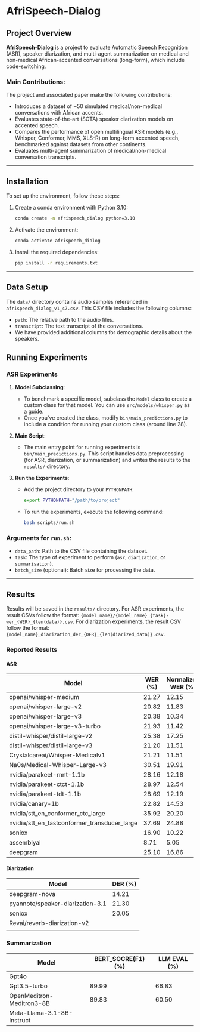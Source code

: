 # AfriSpeech-Dialog

## Project Overview

**AfriSpeech-Dialog** is a project to evaluate Automatic Speech Recognition (ASR), speaker diarization, and multi-agent summarization on medical and non-medical African-accented conversations (long-form), which include code-switching.

### Main Contributions:
The project and associated paper make the following contributions:
- Introduces a dataset of ~50 simulated medical/non-medical conversations with African accents.
- Evaluates state-of-the-art (SOTA) speaker diarization models on accented speech.
- Compares the performance of open multilingual ASR models (e.g., Whisper, Conformer, MMS, XLS-R) on long-form accented speech, benchmarked against datasets from other continents.
- Evaluates multi-agent summarization of medical/non-medical conversation transcripts.

---

## Installation

To set up the environment, follow these steps:

1. Create a conda environment with Python 3.10:
    ```bash
    conda create -n afrispeech_dialog python=3.10
    ```

2. Activate the environment:
    ```bash
    conda activate afrispeech_dialog
    ```

3. Install the required dependencies:
    ```bash
    pip install -r requirements.txt
    ```

---

## Data Setup

The `data/` directory contains audio samples referenced in `afrispeech_dialog_v1_47.csv`. This CSV file includes the following columns:
- `path`: The relative path to the audio files.
- `transcript`: The text transcript of the conversations.
- We have provided additional columns for demographic details about the speakers.


## Running Experiments

### ASR Experiments

1. **Model Subclassing**:
    - To benchmark a specific model, subclass the `Model` class to create a custom class for that model. You can use `src/models/whisper.py` as a guide.
    - Once you've created the class, modify `bin/main_predictions.py` to include a condition for running your custom class (around line 28).

2. **Main Script**:
    - The main entry point for running experiments is `bin/main_predictions.py`. This script handles data preprocessing (for ASR, diarization, or summarization) and writes the results to the `results/` directory.

3. **Run the Experiments**:
    - Add the project directory to your `PYTHONPATH`:
      ```bash
      export PYTHONPATH="/path/to/project"
      ```
    - To run the experiments, execute the following command:
      ```bash
      bash scripts/run.sh
      ```

### Arguments for `run.sh`:
- `data_path`: Path to the CSV file containing the dataset.
- `task`: The type of experiment to perform (`asr`, `diarization`, or `summarisation`).
- `batch_size` (optional): Batch size for processing the data.

---

## Results

Results will be saved in the `results/` directory. For ASR experiments, the result CSVs follow the format: `{model_name}/{model_name}_{task}-wer_{WER}_{len(data)}.csv`. For diarization experiments, the result CSV follow the format: `{model_name}_diarization_der_{DER}_{len(diarized_data)}.csv`.

### Reported Results
#### ASR

| Model                                      | WER (%) | Normalized WER (%) |
|--------------------------------------------|---------|--------------------|
| openai/whisper-medium                      | 21.27   | 12.15              |
| openai/whisper-large-v2                    | 20.82   | 11.83              |
| openai/whisper-large-v3                    | 20.38   | 10.34              |
| openai/whisper-large-v3-turbo              | 21.93   | 11.42              |
| distil-whisper/distil-large-v2             | 25.38   | 17.25              |
| distil-whisper/distil-large-v3             | 21.20   | 11.51              |
| Crystalcareai/Whisper-Medicalv1            | 21.21   | 11.51              |
| Na0s/Medical-Whisper-Large-v3              | 30.51   | 19.91              |
| nvidia/parakeet-rnnt-1.1b                  | 28.16   | 12.18              |
| nvidia/parakeet-ctct-1.1b                  | 28.97   | 12.54              |
| nvidia/parakeet-tdt-1.1b                   | 28.69   | 12.19              |
| nvidia/canary-1b                           | 22.82   | 14.53              |
| nvidia/stt_en_conformer_ctc_large          | 35.92   | 20.20              |
| nvidia/stt_en_fastconformer_transducer_large | 37.69   | 24.88              |
| soniox                                     | 16.90   | 10.22              |
| assemblyai                                 | 8.71    | 5.05               |
| deepgram                                   | 25.10   | 16.86              |
#### Diarization
| Model                                      | DER (%) | 
|--------------------------------------------|---------|
| deepgram-nova                              | 14.21  |
| pyannote/speaker-diarization-3.1           | 21.30  |
| soniox                                     | 20.05  |
| Revai/reverb-diarization-v2                |   |
|                                            |   | 

### Summarization
| Model                                      | BERT_SOCRE(F1) (%) | LLM EVAL (%)|
|--------------------------------------------|---------|-----------|
| Gpt4o                            |  |
| Gpt3.5-turbo                            | 89.99  |66.83|
| OpenMeditron-Meditron3-8B          | 89.83  |60.50|
|  Meta-Llama-3.1-8B-Instruct    | |  |
                                       
